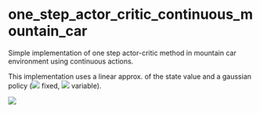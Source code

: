 # one_step_actor_critic_continuous_mountain_car
Simple implementation of one step actor-critic method in mountain car environment using continuous actions.

This implementation uses a linear approx. of the state value and a gaussian policy (<img src="https://render.githubusercontent.com/render/math?math=\sigma"> fixed, <img src="https://render.githubusercontent.com/render/math?math=\mu"> variable).

<img src="https://raw.githubusercontent.com/gabrielesartor/one_step_actor_critic_continuous_mountain_car/master/mountain_car_actor_critic_s200_continuous.png">
